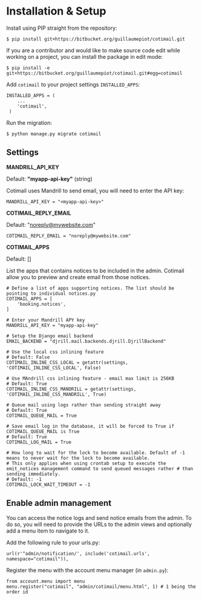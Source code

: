 Installation & Setup
====================

Install using PIP straight from the repository:

    $ pip install git+https://bitbucket.org/guillaumepiot/cotimail.git

If you are a contributor and would like to make source code edit while working on a project, you can install the package in edit mode:

    $ pip install -e git+https://bitbucket.org/guillaumepiot/cotimail.git#egg=cotimail
	
Add `cotimail` to your project settings `INSTALLED_APPS`:

    INSTALLED_APPS = (
        ...
        'cotimail',
     )

Run the migration:

    $ python manage.py migrate cotimail

Settings
--------

**MANDRILL_API_KEY**

Default: **"myapp-api-key"** (string)

Cotimail uses Mandrill to send email, you will need to enter the API key:

    MANDRILL_API_KEY = "<myapp-api-key>"

**COTIMAIL_REPLY_EMAIL**

Default: "noreply@mywebsite.com"

    COTIMAIL_REPLY_EMAIL = "noreply@mywebsite.com"

**COTIMAIL_APPS**

Default: []

List the apps that contains notices to be included in the admin. Cotimail allow you to preview and create email from those notices.

	# Define a list of apps supporting notices. The list should be pointing to individual notices.py
	COTIMAIL_APPS = [
		'booking.notices',
	]
		
	# Enter your Mandrill APY key
	MANDRILL_API_KEY = "myapp-api-key"
		
	# Setup the Django email backend
	EMAIL_BACKEND = "djrill.mail.backends.djrill.DjrillBackend"

	# Use the local css inlining feature
	# Default: False
	COTIMAIL_INLINE_CSS_LOCAL = getattr(settings, 'COTIMAIL_INLINE_CSS_LOCAL', False)

	# Use MAndrill css inlining feature - email max limit is 256KB
	# Default: True
	COTIMAIL_INLINE_CSS_MANDRILL = getattr(settings, 'COTIMAIL_INLINE_CSS_MANDRILL', True)

	# Queue mail using logs rather than sending straight away
	# Default: True
	COTIMAIL_QUEUE_MAIL = True

	# Save email log in the database, it will be forced to True if COTIMAIL_QUEUE_MAIL is True
	# Default: True
	COTIMAIL_LOG_MAIL = True

	# How long to wait for the lock to become available. Default of -1 means to never wait for the lock to become available.
	# This only applies when using crontab setup to execute the emit_notices management command to send queued messages rather # than sending immediately.
	# Default: -1
	COTIMAIL_LOCK_WAIT_TIMEOUT = -1



Enable admin management
-----------------------

You can access the notice logs and send notice emails from the admin. To do so, you will need to provide the URLs to the admin views and optionally add a menu item to navigate to it.

Add the following rule to your urls.py:

    url(r'^admin/notification/', include('cotimail.urls', namespace="cotimail")),

Register the menu with the account menu manager (in `admin.py`):

    from account.menu import menu
    menu.register("cotimail", "admin/cotimail/menu.html", 1) # 1 being the order id